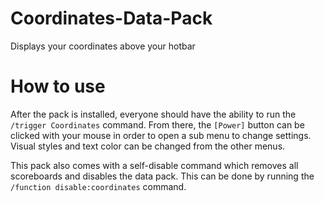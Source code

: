 # Coordinates-Data-Pack
Displays your coordinates above your hotbar

# How to use
After the pack is installed, everyone should have the ability to run the `/trigger Coordinates` command. From there, the `[Power]` button can be clicked with your mouse in order to open a sub menu to change settings. Visual styles and text color can be changed from the other menus.

This pack also comes with a self-disable command which removes all scoreboards and disables the data pack. This can be done by running the `/function disable:coordinates` command.
